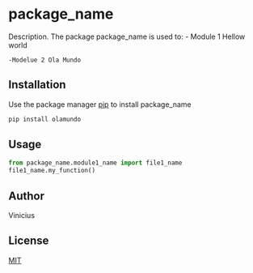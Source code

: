 # package_name

Description. 
The package package_name is used to:
	- Module 1 Hellow world

	-Modelue 2 Ola Mundo

## Installation

Use the package manager [pip](https://pip.pypa.io/en/stable/) to install package_name

```bash
pip install olamundo
```

## Usage

```python
from package_name.module1_name import file1_name
file1_name.my_function()
```

## Author
Vinicius

## License
[MIT](https://choosealicense.com/licenses/mit/)